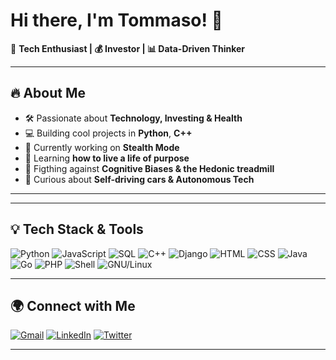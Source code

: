# Hi there, I'm Tommaso! 👋

🚀 **Tech Enthusiast | 💰 Investor | 📊 Data-Driven Thinker**

---

## 🔥 About Me
- 🛠 Passionate about **Technology, Investing & Health**
- 💻 Building cool projects in **Python**, **C++**
- 🎯 Currently working on **Stealth Mode**
- 🌱 Learning **how to live a life of purpose**
- 🏃 Figthing against **Cognitive Biases & the Hedonic treadmill**
- 🚗 Curious about **Self-driving cars & Autonomous Tech** 

---
<!--Text
## 📌 Featured Projects
| 🚀 Project Name | 🔗 Repo Link | 📜 Description |
|---------------|------------|---------------|
| **In Progress...** | **[Repo Link](https://i.pinimg.com/736x/6c/e8/da/6ce8dad3307644c26bddc34ebf4785f0.jpg)** | In Progress... |
🔗 **Explore more on my [GitHub Repos](https://github.com/tommasobraglia?tab=repositories)!**
-->
---

## 💡 Tech Stack & Tools
![Python](https://img.shields.io/badge/-Python-3776AB?style=for-the-badge&logo=python&logoColor=white)
![JavaScript](https://img.shields.io/badge/-JavaScript-F7DF1E?style=for-the-badge&logo=javascript&logoColor=black)
![SQL](https://img.shields.io/badge/-SQL-4479A1?style=for-the-badge&logo=mysql&logoColor=white)
![C++](https://img.shields.io/badge/-C++-00599C?style=for-the-badge&logo=c%2B%2B&logoColor=white)
![Django](https://img.shields.io/badge/-Django-092E20?style=for-the-badge&logo=django&logoColor=white)
![HTML](https://img.shields.io/badge/-HTML5-E34F26?style=for-the-badge&logo=html5&logoColor=white)
![CSS](https://img.shields.io/badge/-CSS3-1572B6?style=for-the-badge&logo=css3&logoColor=white)
![Java](https://img.shields.io/badge/-Java-007396?style=for-the-badge&logo=openjdk&logoColor=white)
![Go](https://img.shields.io/badge/-Go-00ADD8?style=for-the-badge&logo=go&logoColor=white)
![PHP](https://img.shields.io/badge/-PHP-777BB4?style=for-the-badge&logo=php&logoColor=white)
![Shell](https://img.shields.io/badge/-Shell_Scripting-4EAA25?style=for-the-badge&logo=gnu-bash&logoColor=white)
![GNU/Linux](https://img.shields.io/badge/-GNU/Linux-FCC624?style=for-the-badge&logo=linux&logoColor=black)

---

## 🌍 Connect with Me
[![Gmail](https://img.shields.io/badge/-Gmail-D14836?style=for-the-badge&logo=gmail&logoColor=white)](mailto:tommasobraglia@gmail.com)
[![LinkedIn](https://img.shields.io/badge/-LinkedIn-0077B5?style=for-the-badge&logo=linkedin&logoColor=white)](https://it.linkedin.com/in/tommaso-braglia/)
[![Twitter](https://img.shields.io/badge/-Twitter-1DA1F2?style=for-the-badge&logo=twitter&logoColor=white)](https://twitter.com/tommasoinvests)

---

